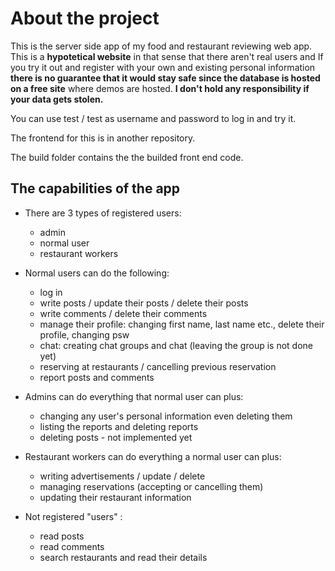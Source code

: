 # About the project

This is the server side app of my food and restaurant reviewing web app. 
This is a **hypotetical website** in that sense that there aren't real users and 
If you try it out and register with your own and existing personal information **there is no guarantee that it would stay safe since the database is hosted on a free site** where demos are hosted. **I don't hold any responsibility if your data gets stolen.**

You can use test / test as username and password to log in and try it.

The frontend for this is in another repository.

The build folder contains the the builded front end code. 


## The capabilities of the app

- There are 3 types of registered users: 
    - admin
    - normal user
    - restaurant workers

- Normal users can do the following: 
    - log in
    - write posts / update their posts / delete their posts
    - write comments / delete their comments
    - manage their profile: changing first name, last name etc., delete their profile, changing psw
    - chat: creating chat groups and chat (leaving the group is not done yet)       
    - reserving at restaurants / cancelling previous reservation
    - report posts and comments
- Admins can do everything that normal user can plus:
    - changing any user's personal information even deleting them
    - listing the reports and deleting reports
    - deleting posts - not implemented yet
- Restaurant workers can do everything a normal user can plus: 
    - writing advertisements / update / delete
    - managing reservations (accepting or cancelling them)
    - updating their restaurant information
- Not registered "users" :
    - read posts
    - read comments
    - search restaurants and read their details



    